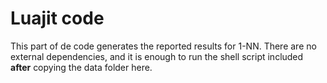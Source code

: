 # Luajit code

This part of de code generates the reported results for 1-NN.
There are no external dependencies, and it is enough to run the shell script included **after** copying the data folder here.
